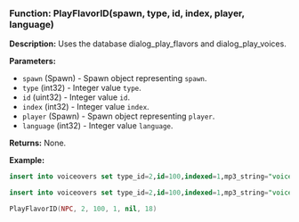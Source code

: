 ### Function: PlayFlavorID(spawn, type, id, index, player, language)

**Description:**
Uses the database dialog_play_flavors and dialog_play_voices.

**Parameters:**
- `spawn` (Spawn) - Spawn object representing `spawn`.
- `type` (int32) - Integer value `type`.
- `id` (uint32) - Integer value `id`.
- `index` (int32) - Integer value `index`.
- `player` (Spawn) - Spawn object representing `player`.
- `language` (int32) - Integer value `language`.

**Returns:** None.

**Example:**

```sql
insert into voiceovers set type_id=2,id=100,indexed=1,mp3_string="voiceover/english/gnoll_base_1/ft/gnoll/gnoll_base_1_2_garbled_2f8caa7b.mp3", text_string="Krovel grarggt ereverrrn", key1=2385604574, key2=3717589402, garbled=1,garble_link_id=1;

insert into voiceovers set type_id=2,id=100,indexed=1,mp3_string="voiceover/english/sean_wellfayer/qey_harbor/100_qst_sean_wellfayer_multhail1_5dca659c.mp3", text_string="I don't think fishing interests you.  Perhaps you should be on your way!", key1=1997164956, key2=747011072, garbled=0,garble_link_id=1;
```

```lua
PlayFlavorID(NPC, 2, 100, 1, nil, 18)
```
